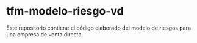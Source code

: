 # tfm-modelo-riesgo-vd
Este repositorio contiene el código elaborado del modelo de riesgos para una empresa de venta directa

